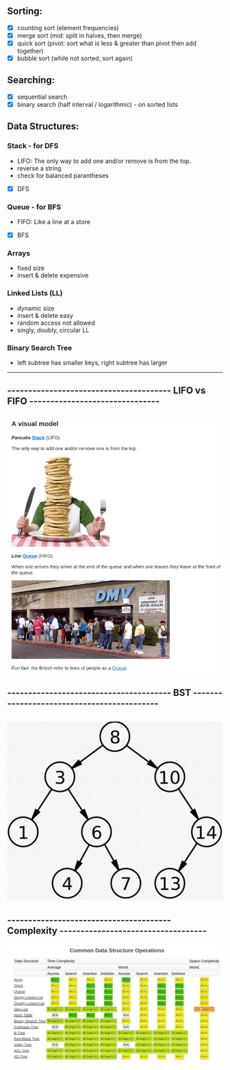 ## Sorting: 
- [x] counting sort (element frequencies)
- [x] merge sort (mid: split in halves, then merge)
- [x] quick sort (pivot: sort what is less & greater than pivot then add together)
- [x] bubble sort (while not sorted, sort again)

## Searching:
- [x] sequential search 
- [x] binary search (half interval / logarithmic) - on sorted lists

## Data Structures:
### Stack - for DFS
 - LIFO: The only way to add one and/or remove is from the top.
 - reverse a string
 - check for balanced parantheses
 - [x] DFS
### Queue - for BFS
 - FIFO: Like a line at a store 
 - [x] BFS
### Arrays
 - fixed size
 - insert & delete expensive
### Linked Lists (LL)
 - dynamic size
 - insert & delete easy
 - random access not allowed
 - singly, doubly, circular LL
### Binary Search Tree
 - left subtree has smaller keys, right subtree has larger
-------------------------------------------------------------------------------------------
---------------------------------------  LIFO vs FIFO    -------------------------------
-------------------------------------------------------------------------------------------
![alt text](https://github.com/OanaIgnat/coding_practice/blob/master/img/lifo_fifo.png)
--------------------------------------------------------------------------------------------
---------------------------------------  BST    -------------------------------------------
-----------------------------------------------------------------------------------------
![alt text](https://github.com/OanaIgnat/coding_practice/blob/master/img/binarysearchtree.png)
------------------------------------------------------------------------------------------
---------------------------------------  Complexity    -----------------------------------
---------------------------------------------------------------------------------------
![alt text](https://github.com/OanaIgnat/coding_practice/blob/master/img/complexity_datastructures.png)

